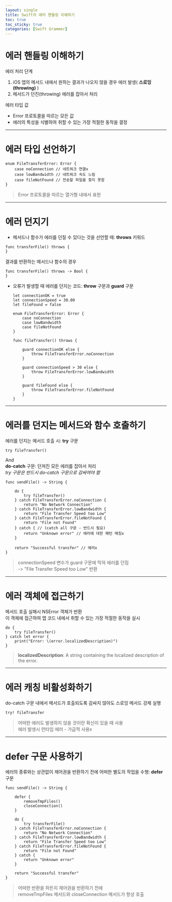 ```yaml
---
layout: single
title: Swift의 에러 핸들링 이해하기
toc: true
toc_sticky: true
categories: [Swift Grammer]
---
```

 
# 에러 핸들링 이해하기
에러 처리 단계
1. iOS 앱의 메서드 내에서 원하는 결과가 나오지 않을 경우 에러 발생( **스로잉(throwing)** )
2. 메서드가 던진(throwing) 에러를 잡아서 처리<br/>
 
에러 타입 값
* Error 프로토콜을 따르는 모든 값
* 에러의 특성을 식별하여 취할 수 있는 가장 적절한 동작을 결정
 
-------------

# 에러 타입 선언하기
```
enum FileTransferError: Error {
    case noConnection // 네트워크 연결x
    case lowBandwidth // 네트워크 속도 느림
    case fileNotFound // 전송할 파일을 찾지 못함
}
```
> Error 프로토콜을 따르는 열거형 내에서 표현
 
--------------
 
# 에러 던지기
* 메서드나 함수가 에러를 던질 수 있다는 것을 선언할 때: **throws** 키워드
```
func transferFile() throws {
}
```
결과를 반환하는 메서드나 함수의 경우
```
func transferFile() throws -> Bool {
}
```
* 오류가 발생할 때 에러를 던지는 코드: **throw** 구문과 **guard** 구문
  ```
  let connectionOK = true
  let connectionSpeed = 30.00
  let fileFound = false

  enum FileTransferError: Error {
      case noConnection
      case lowBandwidth
      case fileNotFound
  }

  func fileTransfer() throws {

      guard connectionOK else {
          throw FileTransferError.noConnection
      }

      guard connectionSpeed > 30 else {
          throw FileTransferError.lowBandwidth
      }

      guard fileFound else {
          throw FileTransferError.fileNotFound
      }
  }
  ```
 
------------ 
 
# 에러를 던지는 메서드와 함수 호출하기
에러를 던지는 메서드 호출 시: **try** 구문 
```
try fileTransfer()
```
And<br/>
**do-catch** 구문: 던져진 모든 에러를 잡아서 처리<br/>
*try 구문은 반드시 do-catch 구문으로 감싸여야 함*
```
func sendFile() -> String {

    do {
        try fileTransfer()
    } catch FileTransferError.noConnection {
        return "No Network Connection"
    } catch FileTransferError.lowBandwidth {
        return "File Transfer Speed too Low"
    } catch FileTransferError.fileNotFound {
        return "File not Found"
    } catch { // (catch all 구문 - 반드시 필요)
        return "Unknown error" // 에러에 대한 패턴 매칭x
    }

    return "Successful transfer" // 에러x
}
```
> connectionSpeed 변수가 guard 구문에 막혀 에러를 던짐<br/>
> -> "File Transfer Speed too Low" 반환
 
------------ 
 
# 에러 객체에 접근하기
메서드 호출 실패시 NSError 객체가 반환<br/>
이 객체에 접근하여 앱 코드 내에서 취할 수 있는 가장 적절한 동작을 실시
```
do {
    try fileTransfer()
} catch let error {
    print("Error: \(error.localizedDescription)")
}
```
> **localizedDescription**: A string containing the localized description of the error.

-------------
 
# 에러 캐칭 비활성화하기
do-catch 구문 내에서 메서드가 호출되도록 감싸지 않아도 스로잉 메서드 강제 실행
```
try! fileTransfer
```
> 어떠한 에러도 발생하지 않을 것이란 확신이 있을 때 사용<br/>
> 에러 발생시 런타임 에러 - 가급적 사용x
 
---------------

# defer 구문 사용하기
에러의 종류와는 상관없이 제어권을 반환하기 전에 어떠한 별도의 작업을 수행: **defer** 구문
```
func sendFile() -> String {

    defer {
        removeTmpFiles()
        closeConnection()
    }

    do {
        try transferFile()
    } catch FileTransferError.noConnection {
        return "No Network Connection"
    } catch FileTransferError.lowBandwidth {
        return "File Transfer Speed too Low"
    } catch FileTransferError.fileNotFound {
        return "File not Found"
    } catch {
        return "Unknown error"
    }

    return "Successful transfer"
}
```
> 어떠한 반환을 하든지 제어권을 반환하기 전에<br/> removeTmpFiles 메서드와 closeConnection 메서드가 항상 호출
